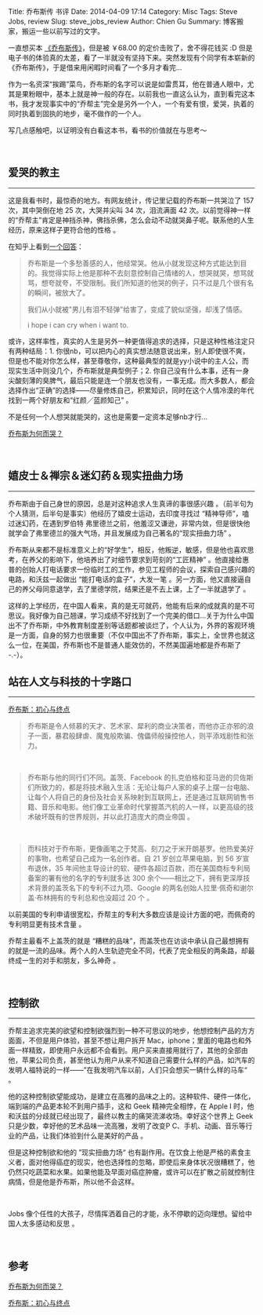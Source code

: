 Title: 乔布斯传 书评
Date: 2014-04-09 17:14
Category: Misc
Tags: Steve Jobs, review
Slug: steve_jobs_review
Author: Chien Gu
Summary: 博客搬家，搬运一些以前写过的文字。 

一直想买本 [《乔布斯传》][jobs]，但是被 ￥68.00 的定价击败了，舍不得花钱买 :D 但是电子书的体验真的太差，看了一半就没有坚持下来。突然发现有个同学有本崭新的《乔布斯传》，于是借来用闲暇时间看了一个多月才看完...

作为一名资深“挨踢”菜鸟，乔布斯的名字可以说是如雷贯耳，他在普通人眼中，尤其是果粉眼中，基本上就是神一般的存在。以前我也一直这么认为，直到看完这本书，我才发现事实中的“乔帮主”完全是另外一个人，一个有爱有恨，爱哭，执着的同时执着到固执的地步，毫不做作的一个人。

写几点感触吧，以证明没有白看这本书，看书的价值就在与思考～

[jobs]: http://book.douban.com/subject/6798611/

<br>

## 爱哭的教主
* * *

这是我看书时，最惊奇的地方。有网友统计，传记里记载的乔布斯一共哭泣了 157 次，其中哭倒在地 25 次，大哭并尖叫 34 次，泪流满面 42 次。以前觉得神一样的“乔帮主”肯定是神挡杀神，佛挡杀佛，怎么会动不动就哭鼻子呢。联系他的人生经历，原来这样子更符合他的性格 。

在知乎上看到[一个回答][zhihu]：

> 乔布斯是一个多愁善感的人，他经常哭。他从小就发现这种方式能达到目的。我觉得实际上他是那种不去刻意控制自己情绪的人，想哭就哭，想骂就骂，想夸就夸，不受限制。我们所知道的他哭的例子，只不过是几个很有名的瞬间，被放大了。
>
> 我们从小就被"男儿有泪不轻弹"给害了，变成了貌似坚强，却浅了情感。
>
> i hope i can cry when i want to.

[zhihu]: http://www.zhihu.com/question/19875002

或许，这样率性，真实的人生是另外一种更值得追求的选择，只是这种性格注定只有两种结局：1. 你很nb，可以把内心的真实想法随意说出来，别人即使很不爽，但是也不能对你怎么样，甚至尊敬你，这种最典型的就是yy小说中的主人公，而现实生活中则没几个，乔布斯就是典型例子；2. 你自己没有什么本事，还有一身尖酸刻薄的臭脾气，最后只能是连一个朋友也没有，一事无成。而大多数人，都会选择作出“正确”的选择——尽量修炼自己，积累知识，同时在这个人情冷漠的年代找到一两个好朋友和“红颜／蓝颜知己” 。

不是任何一个人想哭就能哭的，这也是需要一定资本足够nb才行...

[乔布斯为何而哭？](http://www.ithome.com/html/it/50290.htm)

<br>

## 嬉皮士＆禅宗＆迷幻药＆现实扭曲力场
* * *

乔布斯由于自己身世的原因，总是对这种追求人生真谛的事很感兴趣 。（前半句为个人猜测，后半句是事实）他经历了嬉皮士运动，去印度寻找过 “精神导师”，嗑过迷幻药，在遇到罗伯特 弗里德兰之前，他羞涩又谦逊，非常内敛，但是很快他就学会了弗里德兰的强大气场，并且发展成为自己著名的“现实扭曲力场” 。

乔布斯从来都不是标准意义上的“好学生”，相反，他叛逆，敏感，但是他也喜欢思考，在养父的影响下，他培养出了对细节要求到苛刻的“工匠精神” 。他直接给惠普的创始人打电话要求一份临时工的工作，参见工程师的会议，探索自己感兴趣的电路，和沃兹一起做出 “能打电话的盒子”，大发一笔 。另一方面，他又直接逼自己的养父母同意退学，去了里德学院，结果还是不去上课，上了一半就退学了 。

这样的上学经历，在中国人看来，真的是无可就药，他能有后来的成就真的是不可思议。我好像为自己翘课，学习成绩不好找到了一个完美的借口...关于为什么中国出不了乔布斯，中外教育制度差别等话题都被谈烂了，个人认为，外界的客观环境是一方面，自身的努力也很重要（不仅中国出不了乔布斯，事实上，全世界也就这么一位，在美国，乔布斯也不是普通人能效仿的，不然美国遍地都是乔布斯了 -.-）。

## 站在人文与科技的十字路口
* * *

[乔布斯：初心与终点][blog1]

> 乔布斯是令人倾慕的天才、艺术家、犀利的商业决策者，而他亦正亦邪的浪子一面，暴君般肆虐、魔鬼般欺骗、傀儡师般操控他人，则平添戏剧性和张力。

<br>

> 乔布斯与他的同行们不同。盖茨、Facebook 的扎克伯格和亚马逊的贝佐斯们所致力的，都是将技术融入生活：无论让每户人家的桌子上摆一台电脑、让每个人将自己的身份及社会关系映射到互联网上，还是通过互联网销售书籍、音乐和电影。他们像工业革命时代掌握蒸汽机的人一样，以更高级的技术破坏既有的世界规则，并以此打造庞大的商业帝国 。

<br>

> 而科技对于乔布斯，更像画笔之于梵高、刻刀之于米开朗基罗。他热爱美好的事物，也希望自己成为一名创作者。自 21 岁创立苹果电脑，到 56 岁宣布退休，35 年间他主导设计的软、硬件各超过百款，而在美国商标专利局备案的署有他的名字的专利就多达 300 余个——相比之下，拥有更深厚技术背景的盖茨名下的专利不过九项、Google 的两名创始人拉里·佩奇和谢尔盖·布林拥有的专利总和也没超过 20 个 。

以前美国的专利申请很宽松，乔帮主的专利大多数应该是设计方面的吧，而佩奇的专利明显更有技术含量 。

乔帮主最看不上盖茨的就是 “糟糕的品味”，而盖茨也在访谈中承认自己最想拥有的就是一流的品味。两个人的人生轨迹完全不同，代表了完全相反的两条路，却最终成一生的对手和朋友，多么神奇 。

[blog1]: http://apple4us.com/2011/10/jobs-begin-end.html

<br>

## 控制欲
* * *

乔帮主追求完美的欲望和控制欲强烈到一种不可思议的地步，他想控制产品的方方面面，不但是用户体验，甚至不想让用户拆开 Mac，iphone；里面的电路也和外面一样精致，即使用户永远都不会看到。用户买来直接用就行了，其他的全部由他，苹果公司负责，甚至他认为用户从来不知道自己需要什么样的产品，如汽车的发明人福特说的一样——”在我发明汽车以前，人们只会想买一辆什么样的马车“ 。

他的这种控制欲望能成功，是建立在高雅的品味之上的。这种软件、硬件一体化，端到端的产品更本轮不到用户插手，这和 Geek 精神完全相悖，在 Apple I 时，他和沃兹的分歧就已经出现了，最终以教主的痛哭流涕收场。幸好这个世界上 Geek 只是少数，幸好他的艺术品味一流高雅，发明了改变P C、手机、动画、音乐等行业的产品，让我们体验到什么是美好的产品 。

但是这种控制欲和他的 ”现实扭曲力场“ 也有副作用。在饮食上他是严格的素食主义者，面对他得癌症的现实，他也选择性的忽略，即使后来身体状况很糟糕了，他仍然只吃蔬菜和水果。如果他能及早面对癌症肿瘤，或许可以在扩散之前就控制住病情，但是他是乔布斯，所以他不会这样。

<br>

Jobs 像个任性的大孩子，尽情挥洒着自己的才能，永不停歇的迈向理想。留给中国人太多感动和反思 。

<br>

## 参考

[乔布斯为何而哭？](http://www.ithome.com/html/it/50290.htm)

[乔布斯：初心与终点][blog1]
